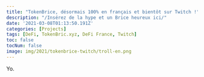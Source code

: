 ```yaml
---
title: "TokenBrice, désormais 100% en français et bientôt sur Twitch !"
description: "/Insérez de la hype et un Brice heureux ici/"
date: '2021-03-08T01:13:50.191Z'
categories: [Projects]
tags: [DeFi, TokenBric.xyz, DeFi France, Twitch]
toc: false
tocNum: false
image: img/2021/tokenbrice-twitch/troll-en.png
---
```


Yo.